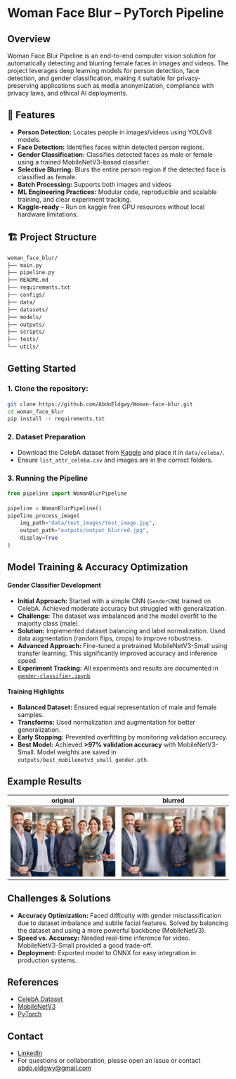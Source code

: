 # Woman Face Blur – PyTorch Pipeline
## Overview
Woman Face Blur Pipeline is an end-to-end computer vision solution for automatically detecting and blurring female faces in images and videos. The project leverages deep learning models for person detection, face detection, and gender classification, making it suitable for privacy-preserving applications such as media anonymization, compliance with privacy laws, and ethical AI deployments.


## 📌 Features

- **Person Detection:**
 Locates people in images/videos using YOLOv8 models.
- **Face Detection:** Identifies faces within detected person regions.
- **Gender Classification:** Classifies detected faces as male or female using a trained MobileNetV3-based classifier.
- **Selective Blurring:**
 Blurs the entire person region if the detected face is classified as female.
- **Batch Processing:**
 Supports both images and videos
- **ML Engineering Practices:**
Modular code, reproducible and scalable training, and clear experiment tracking.
- **Kaggle-ready** – Run on kaggle free GPU resources without local hardware limitations.


## 🏗 Project Structure

```bash
woman_face_blur/
├── main.py
├── pipeline.py
├── README.md
├── requirements.txt
├── configs/
├── data/
├── datasets/
├── models/
├── outputs/
├── scripts/
├── tests/
└── utils/
```
## Getting Started
### 1. Clone the repository:
```bash
git clone https://github.com/AbdoEldgwy/Woman-face-blur.git
cd woman_face_blur
pip install -r requirements.txt
```

### 2. Dataset Preparation
- Download the CelebA dataset from [Kaggle](https://www.kaggle.com/jessicali9530/celeba-dataset) and place it in `data/celeba/`.
- Ensure `list_attr_celeba.csv` and images are in the correct folders.

### 3. Running the Pipeline
```python
from pipeline import WomanBlurPipeline

pipeline = WomanBlurPipeline()
pipeline.process_image(
    img_path="data/test_images/test_image.jpg",
    output_path="outputs/output_blurred.jpg",
    display=True
)
```
## Model Training & Accuracy Optimization

#### Gender Classifier Development
- **Initial Approach:** Started with a simple CNN (`GenderCNN`) trained on CelebA. Achieved moderate accuracy but struggled with generalization.
- **Challenge:** The dataset was imbalanced and the model overfit to the majority class (male).
- **Solution:** Implemented dataset balancing and label normalization. Used data augmentation (random flips, crops) to improve robustness.
- **Advanced Approach:** Fine-tuned a pretrained MobileNetV3-Small using transfer learning. This significantly improved accuracy and inference speed.
- **Experiment Tracking:** All experiments and results are documented in [`gender-classifier.ipynb`](https://github.com/AbdoEldgwy/Woman-face-blur/tree/main/models/gender-classifier.ipynb)

#### Training Highlights
- **Balanced Dataset:** Ensured equal representation of male and female samples.
- **Transforms:** Used normalization and augmentation for better generalization.
- **Early Stopping:** Prevented overfitting by monitoring validation accuracy.
- **Best Model:** Achieved **>97% validation accuracy** with MobileNetV3-Small. Model weights are saved in `outputs/best_mobilenetv3_small_gender.pth`.

## Example Results
original | blurred
:-------------------------:|:----------:
![original](https://github.com/AbdoEldgwy/Woman-face-blur/blob/main/data/test_images/test_image.jpg?raw=true)  | ![blurred](https://github.com/AbdoEldgwy/Woman-face-blur/blob/main/outputs/output_blurred.jpg?raw=true)


## Challenges & Solutions
- **Accuracy Optimization:** Faced difficulty with gender misclassification due to dataset imbalance and subtle facial features. Solved by balancing the dataset and using a more powerful backbone (MobileNetV3).
- **Speed vs. Accuracy:** Needed real-time inference for video. MobileNetV3-Small provided a good trade-off.
- **Deployment:** Exported model to ONNX for easy integration in production systems.

## References
- [CelebA Dataset](https://www.kaggle.com/jessicali9530/celeba-dataset)
- [MobileNetV3](https://arxiv.org/abs/1905.02244)
- [PyTorch](https://pytorch.org/)

## Contact
- [LinkedIn](https://www.linkedin.com/in/abdelrahman-eldgwy%E2%80%AC%E2%80%8F-7119171b9/)
- For questions or collaboration, please open an issue or contact abdo.eldgwy@gmail.com